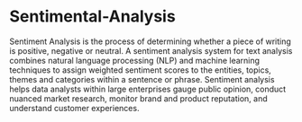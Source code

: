 # Sentimental-Analysis
Sentiment Analysis is the process of determining whether a piece of writing is positive, negative or neutral.  A sentiment analysis system for text analysis combines natural language processing (NLP) and machine learning techniques to assign weighted sentiment scores to the entities, topics, themes and categories within a sentence or phrase.  Sentiment analysis helps data analysts within large enterprises gauge public opinion, conduct nuanced market research, monitor brand and product reputation, and understand customer experiences.
